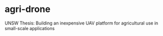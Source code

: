 # agri-drone
UNSW Thesis: Building an inexpensive UAV platform for agricultural use in small-scale applications

